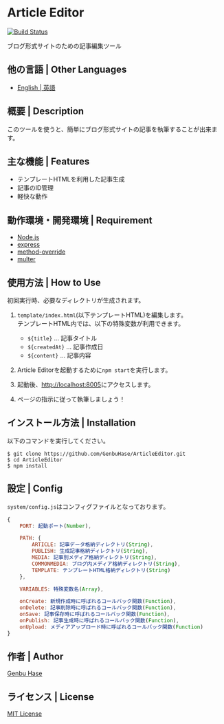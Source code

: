 # Article Editor

[![Build Status](https://travis-ci.org/GenbuHase/ArticleEditor.svg?branch=AE-1.1.0)](https://travis-ci.org/GenbuHase/ArticleEditor)

ブログ形式サイトのための記事編集ツール


## 他の言語 | Other Languages
* [English | 英語](/README.md)


## 概要 | Description
このツールを使うと、簡単にブログ形式サイトの記事を執筆することが出来ます。


## 主な機能 | Features
* テンプレートHTMLを利用した記事生成
* 記事のID管理
* 軽快な動作


## 動作環境・開発環境 | Requirement
* [Node.js](https://nodejs.org/)
* [express](https://npmjs.com/package/express)
* [method-override](https://npmjs.com/package/method-override)
* [multer](https://npmjs.com/package/multer)


## 使用方法 | How to Use
初回実行時、必要なディレクトリが生成されます。
1.	`template/index.html`(以下テンプレートHTML)を編集します。<Br />
	テンプレートHTML内では、以下の特殊変数が利用できます。

	* `${title}` ... 記事タイトル
	* `${createdAt}` ... 記事作成日
	* `${content}` ... 記事内容
	
2.	Article Editorを起動するために`npm start`を実行します。
3.	起動後、[http://localhost:8005](http://localhost:8005)にアクセスします。
4.	ページの指示に従って執筆しましょう！


## インストール方法 | Installation
以下のコマンドを実行してください。

```
$ git clone https://github.com/GenbuHase/ArticleEditor.git
$ cd ArticleEditor
$ npm install
```


## 設定 | Config
`system/config.js`はコンフィグファイルとなっております。
```JavaScript
{
	PORT: 起動ポート(Number),

	PATH: {
		ARTICLE: 記事データ格納ディレクトリ(String),
		PUBLISH: 生成記事格納ディレクトリ(String),
		MEDIA: 記事別メディア格納ディレクトリ(String),
		COMMONMEDIA: ブログ内メディア格納ディレクトリ(String),
		TEMPLATE: テンプレートHTML格納ディレクトリ(String)
	},

	VARIABLES: 特殊変数名(Array),

	onCreate: 新規作成時に呼ばれるコールバック関数(Function),
	onDelete: 記事削除時に呼ばれるコールバック関数(Function),
	onSave: 記事保存時に呼ばれるコールバック関数(Function),
	onPublish: 記事生成時に呼ばれるコールバック関数(Function),
	onUpload: メディアアップロード時に呼ばれるコールバック関数(Function)
}
```


## 作者 | Author
[Genbu Hase](https://github.com/GenbuHase)


## ライセンス | License
[MIT License](https://github.com/GenbuHase/ArticleEditor/blob/master/LICENSE)